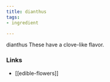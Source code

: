 ```yaml
---
title: dianthus
tags:
- ingredient

---
```

dianthus These have a clove-like flavor.

### Links

* [[edible-flowers]]
